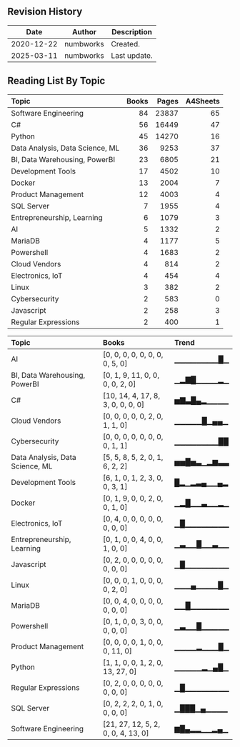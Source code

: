 ## Revision History

|Date|Author|Description|
|---|---|---|
|2020-12-22|numbworks|Created.|
|2025-03-11|numbworks|Last update.|

## Reading List By Topic

| Topic                           |   Books |   Pages |   A4Sheets |
|:--------------------------------|--------:|--------:|-----------:|
| Software Engineering            |      84 |   23837 |         65 |
| C#                              |      56 |   16449 |         47 |
| Python                          |      45 |   14270 |         16 |
| Data Analysis, Data Science, ML |      36 |    9253 |         37 |
| BI, Data Warehousing, PowerBI   |      23 |    6805 |         21 |
| Development Tools               |      17 |    4502 |         10 |
| Docker                          |      13 |    2004 |          7 |
| Product Management              |      12 |    4003 |          4 |
| SQL Server                      |       7 |    1955 |          4 |
| Entrepreneurship, Learning      |       6 |    1079 |          3 |
| AI                              |       5 |    1332 |          2 |
| MariaDB                         |       4 |    1177 |          5 |
| Powershell                      |       4 |    1683 |          2 |
| Cloud Vendors                   |       4 |     814 |          2 |
| Electronics, IoT                |       4 |     454 |          4 |
| Linux                           |       3 |     382 |          2 |
| Cybersecurity                   |       2 |     583 |          0 |
| Javascript                      |       2 |     258 |          3 |
| Regular Expressions             |       2 |     400 |          1 |

| Topic                           | Books                              | Trend      |
|:--------------------------------|:-----------------------------------|:-----------|
| AI                              | [0, 0, 0, 0, 0, 0, 0, 0, 5, 0]     | ▁▁▁▁▁▁▁▁█▁ |
| BI, Data Warehousing, PowerBI   | [0, 1, 9, 11, 0, 0, 0, 0, 2, 0]    | ▁▂▇█▁▁▁▁▂▁ |
| C#                              | [10, 14, 4, 17, 8, 3, 0, 0, 0, 0]  | ▅▇▃█▄▂▁▁▁▁ |
| Cloud Vendors                   | [0, 0, 0, 0, 0, 2, 0, 1, 1, 0]     | ▁▁▁▁▁█▁▄▄▁ |
| Cybersecurity                   | [0, 0, 0, 0, 0, 0, 0, 0, 1, 1]     | ▁▁▁▁▁▁▁▁██ |
| Data Analysis, Data Science, ML | [5, 5, 8, 5, 2, 0, 1, 6, 2, 2]     | ▅▅█▅▃▁▂▆▃▃ |
| Development Tools               | [6, 1, 0, 1, 2, 3, 0, 0, 3, 1]     | █▂▁▂▃▄▁▁▄▂ |
| Docker                          | [0, 1, 9, 0, 0, 2, 0, 0, 1, 0]     | ▁▂█▁▁▃▁▁▂▁ |
| Electronics, IoT                | [0, 4, 0, 0, 0, 0, 0, 0, 0, 0]     | ▁█▁▁▁▁▁▁▁▁ |
| Entrepreneurship, Learning      | [0, 1, 0, 0, 4, 0, 0, 1, 0, 0]     | ▁▃▁▁█▁▁▃▁▁ |
| Javascript                      | [0, 2, 0, 0, 0, 0, 0, 0, 0, 0]     | ▁█▁▁▁▁▁▁▁▁ |
| Linux                           | [0, 0, 0, 1, 0, 0, 0, 0, 2, 0]     | ▁▁▁▄▁▁▁▁█▁ |
| MariaDB                         | [0, 0, 4, 0, 0, 0, 0, 0, 0, 0]     | ▁▁█▁▁▁▁▁▁▁ |
| Powershell                      | [0, 1, 0, 0, 3, 0, 0, 0, 0, 0]     | ▁▃▁▁█▁▁▁▁▁ |
| Product Management              | [0, 0, 0, 0, 1, 0, 0, 0, 11, 0]    | ▁▁▁▁▂▁▁▁█▁ |
| Python                          | [1, 1, 0, 0, 1, 2, 0, 13, 27, 0]   | ▁▁▁▁▁▂▁▄█▁ |
| Regular Expressions             | [0, 2, 0, 0, 0, 0, 0, 0, 0, 0]     | ▁█▁▁▁▁▁▁▁▁ |
| SQL Server                      | [0, 2, 2, 2, 0, 1, 0, 0, 0, 0]     | ▁███▁▄▁▁▁▁ |
| Software Engineering            | [21, 27, 12, 5, 2, 0, 0, 4, 13, 0] | ▆█▄▂▂▁▁▂▄▁ |
